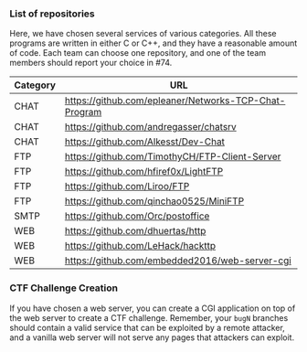 ### List of repositories

Here, we have chosen several services of various categories. All these programs
are written in either C or C++, and they have a reasonable amount of code. Each
team can choose one repository, and one of the team members should report your
choice in #74.

| Category   | URL                                                      |
|------------|----------------------------------------------------------|
| CHAT       | https://github.com/epleaner/Networks-TCP-Chat-Program    |
| CHAT       | https://github.com/andregasser/chatsrv                   |
| CHAT       | https://github.com/Alkesst/Dev-Chat                      |
| FTP        | https://github.com/TimothyCH/FTP-Client-Server           |
| FTP        | https://github.com/hfiref0x/LightFTP                      |
| FTP        | https://github.com/Liroo/FTP                             |
| FTP        | https://github.com/qinchao0525/MiniFTP                   |
| SMTP       | https://github.com/Orc/postoffice                        |
| WEB        | https://github.com/dhuertas/http                         |
| WEB        | https://github.com/LeHack/hackttp                        |
| WEB        | https://github.com/embedded2016/web-server-cgi           |


### CTF Challenge Creation

If you have chosen a web server, you can create a CGI application on top of the
web server to create a CTF challenge. Remember, your `bugN` branches should
contain a valid service that can be exploited by a remote attacker, and a
vanilla web server will not serve any pages that attackers can exploit.
